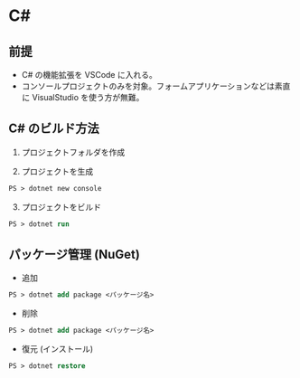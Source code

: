 # C#

## 前提

- C# の機能拡張を VSCode に入れる。
- コンソールプロジェクトのみを対象。フォームアプリケーションなどは素直に VisualStudio を使う方が無難。

## C# のビルド方法

1. プロジェクトフォルダを作成

2. プロジェクトを生成

```ps
PS > dotnet new console
```

3. プロジェクトをビルド

```ps
PS > dotnet run
```

## パッケージ管理 (NuGet)

- 追加

```ps
PS > dotnet add package <パッケージ名>
```

- 削除

```ps
PS > dotnet add package <パッケージ名>
```

- 復元 (インストール)

```ps
PS > dotnet restore
```